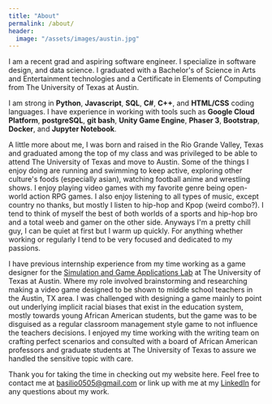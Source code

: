 ```yaml
---
title: "About"
permalink: /about/
header:
  image: "/assets/images/austin.jpg"
---
```


I am a recent grad and aspiring software engineer. I specialize in software design,
and data science. I graduated with a Bachelor's of Science in Arts and Entertainment
technologies and a Certificate in Elements of Computing from The University of Texas
at Austin.

I am strong in **Python**, **Javascript**, **SQL**, **C#**, **C++**,
and **HTML/CSS** coding languages. I have experience in working with tools such as
**Google Cloud Platform**, **postgreSQL**, **git bash**, **Unity Game Engine**, **Phaser 3**,
**Bootstrap**, **Docker**, and **Jupyter Notebook**.

A little more about me, I was born and raised in the Rio Grande Valley, Texas and
graduated among the top of my class and was privileged to be able to attend The University
of Texas and move to Austin. Some of the things I enjoy doing are running and swimming
to keep active, exploring other culture's foods (especially asian), watching  football anime
and wrestling shows. I enjoy playing video games with my favorite genre being open-world
action RPG games. I also enjoy listening to all types of music, except country no
thanks, but mostly I listen to hip-hop and Kpop (weird combo?). I tend to think of
myself the best of both worlds of a sports and hip-hop bro and a total weeb and gamer
on the other side. Anyways I'm a pretty chill guy, I can be quiet at first but I
warm up quickly. For anything whether working or regularly I tend to be very focused
and dedicated to my passions.

I have previous internship experience from my time working as a game designer for
the [Simulation and Game Applications Lab](https://sagalab.utexas.edu/) at The University
of Texas at Austin. Where my role involved brainstorming and researching making a
video game designed to be shown to middle school teachers in the Austin, TX area.
I was challenged with designing a game mainly to point out underlying implicit racial
biases that exist in the education system, mostly towards young African American
students, but the game was to be disguised as a regular classroom management style
game to not influence the teachers decisions. I enjoyed my time working with the
writing team on crafting perfect scenarios and consulted with a board of African
American professors and graduate students at The University of Texas to assure we
handled the sensitive topic with care.

Thank you for taking the time in checking out my website here. Feel free to contact
me at basilio0505@gmail.com or link up with me at my [LinkedIn](https://www.linkedin.com/in/basilio-bazan/)
for any questions about my work. 

